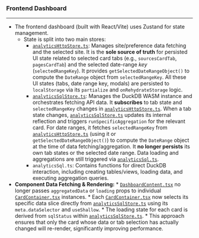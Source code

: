 ### Frontend Dashboard
---
*   The frontend dashboard (built with React/Vite) uses Zustand for state management.
    *   State is split into two main stores:
        *   [`analyticsHttpStore.ts`](dashboard/app/stores/analyticsHttpStore.ts:0): Manages site/preference data fetching and the selected site. It is the **sole source of truth** for persisted UI state related to selected card tabs (e.g., `sourcesCardTab`, `pagesCardTab`) and the selected date-range *key* (`selectedRangeKey`). It provides `getSelectedDateRangeObject()` to compute the `DateRange` object from `selectedRangeKey`. All these UI states (tabs, date range key, modals) are persisted to `localStorage` via its `partialize` and `onRehydrateStorage` logic.
        *   [`analyticsSqlStore.ts`](dashboard/app/stores/analyticsSqlStore.ts:0): Manages the DuckDB WASM instance and orchestrates fetching API data. It **subscribes** to tab state and `selectedRangeKey` changes in [`analyticsHttpStore.ts`](dashboard/app/stores/analyticsHttpStore.ts:0). When a tab state changes, [`analyticsSqlStore.ts`](dashboard/app/stores/analyticsSqlStore.ts:0) updates its internal reflection and triggers `runSpecificAggregation` for the relevant card. For date ranges, it fetches `selectedRangeKey` from [`analyticsHttpStore.ts`](dashboard/app/stores/analyticsHttpStore.ts:0) (using it or `getSelectedDateRangeObject()`) to compute the `DateRange` object at the time of data fetching/aggregation. It **no longer persists** its own tab states or the selected date range. Data loading and aggregations are still triggered via [`analyticsSql.ts`](dashboard/app/stores/analyticsSql.ts:0).
        *   `analyticsSql.ts`: Contains functions for direct DuckDB interaction, including creating tables/views, loading data, and executing aggregation queries.
*   **Component Data Fetching & Rendering:**
        *   [`DashboardContent.tsx`](dashboard/app/components/dashboard/DashboardContent.tsx:0) no longer passes `aggregatedData` or `loading` props to individual [`CardContainer.tsx`](dashboard/app/components/dashboard/CardContainer.tsx:0) instances.
        *   Each [`CardContainer.tsx`](dashboard/app/components/dashboard/CardContainer.tsx:0) now selects its specific data slice directly from [`analyticsSqlStore.ts`](dashboard/app/stores/analyticsSqlStore.ts:0) using its `meta.dataSelector` and `useShallow`.
        *   The loading state for each card is derived from `sqlStatus` within [`analyticsSqlStore.ts`](dashboard/app/stores/analyticsSqlStore.ts:0).
        *   This approach ensures that only the card whose data or tab selection has actually changed will re-render, significantly improving performance.